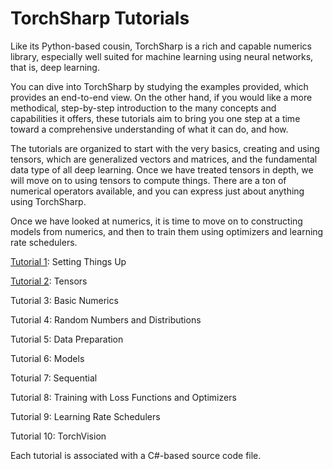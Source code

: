 # TorchSharp Tutorials

Like its Python-based cousin, TorchSharp is a rich and capable numerics library, especially well suited for machine learning using neural networks, that is, deep learning.

You can dive into TorchSharp by studying the examples provided, which provides an end-to-end view. On the other hand, if you would like a more methodical, step-by-step introduction to the many concepts and capabilities it offers, these tutorials aim to bring you one step at a time toward a comprehensive understanding of what it can do, and how.

The tutorials are organized to start with the very basics, creating and using tensors, which are generalized vectors and matrices, and the fundamental data type of all deep learning. Once we have treated tensors in depth, we will move on to using tensors to compute things. There are a ton of numerical operators available, and you can express just about anything using TorchSharp.

Once we have looked at numerics, it is time to move on to constructing models from numerics, and then to train them using optimizers and learning rate schedulers.

[Tutorial 1](tutorial1.md): Setting Things Up

[Tutorial 2](tutorial2.md): Tensors

Tutorial 3: Basic Numerics

Tutorial 4: Random Numbers and Distributions

Tutorial 5: Data Preparation

Tutorial 6: Models

Toturial 7: Sequential

Tutorial 8: Training with Loss Functions and Optimizers

Tutorial 9: Learning Rate Schedulers

Tutorial 10: TorchVision

Each tutorial is associated with a C#-based source code file.